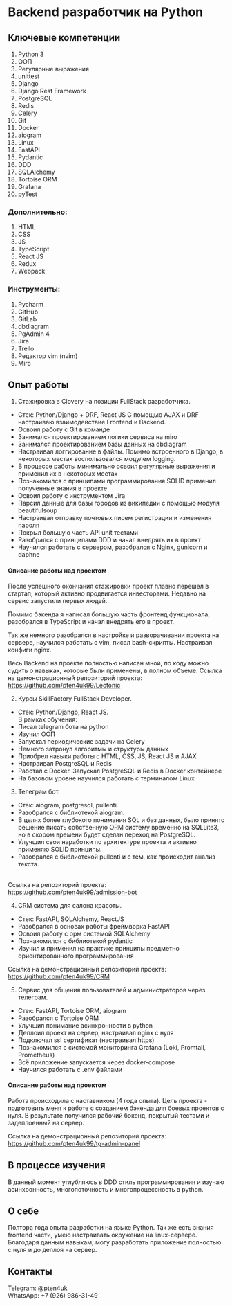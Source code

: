 # Backend разработчик на Python

## Ключевые компетенции
1. Python 3
2. ООП
3. Регулярные выражения
4. unittest
5. Django
6. Django Rest Framework
7. PostgreSQL
8. Redis
9. Celery
10. Git
11. Docker
12. aiogram
13. Linux
14. FastAPI
15. Pydantic
16. DDD
17. SQLAlchemy
18. Tortoise ORM
19. Grafana
20. pyTest

### Дополнительно:
1. HTML
2. CSS
3. JS
4. TypeScript
5. React JS
6. Redux
7. Webpack

### Инструменты:
1. Pycharm
2. GitHub 
3. GitLab 
4. dbdiagram 
5. PgAdmin 4 
6. Jira 
7. Trello
8. Редактор vim (nvim)
9. Miro

## Опыт работы

1. Стажировка в Clovery на позиции FullStack разработчика.
 - Стек: Python/Django + DRF, React JS 
С помощью AJAX и DRF настраиваю взаимодействие Frontend и Backend. 
 - Освоил работу с Git в команде 
 - Занимался проектированием логики сервиса на miro
 - Занимался проектированием базы данных на dbdiagram
 - Настраивал логгирование в файлы. Помимо встроенного в Django, в некоторых местах воспользовался модулем logging.
 - В процессе работы минимально освоил регулярные выражения и применил их в некоторых местах
 - Познакомился с принципами программирования SOLID применил полученные знания в проекте
 - Освоил работу с инструментом Jira
 - Парсил данные для базы городов из википедии с помощью модуля beautifulsoup
 - Настраивал отправку почтовых писем регистрации и изменения пароля
 - Покрыл большую часть API unit тестами
 - Разобрался с принципами DDD и начал внедрять их в проект
 - Научился работать с сервером, разобрался с Nginx, gunicorn и daphne

#### Описание работы над проектом
После успешного окончания стажировки проект плавно перешел в стартап, 
который активно продвигается инвесторами. Недавно на сервис запустили первых людей.

Помимо бэкенда я написал большую часть фронтенд функционала, 
разобрался в TypeScript и начал внедрять его в проект.

Так же немного разобрался в настройке и разворачивании проекта на сервере,
научился работать с vim, писал bash-скрипты. Настраивал конфиги nginx.

Весь Backend на проекте полностью написан мной, по коду можно судить о навыках, 
которые были применены, в полном объеме.
Ссылка на демонстрационный репозиторий проекта: https://github.com/pten4uk99/Lectonic

2. Курсы SkillFactory FullStack Developer.
- Стек: Python/Django, React JS. <br/>
В рамках обучения:
- Писал telegram бота на python
- Изучил ООП
- Запускал периодические задачи на Celery
- Немного затронул алгоритмы и структуры данных
- Приобрел навыки работы с HTML, CSS, JS, React JS и AJAX
- Настраивал PostgreSQL и Redis
- Работал с Docker. Запускал PostgreSQL и Redis в Docker контейнере
- На базовом уровне научился работать с терминалом Linux

3. Телеграм бот.
- Стек: aiogram, postgresql, pullenti. <br>
- Разобрался с библиотекой aiogram.
- В целях более глубокого понимания SQL и баз данных, 
было принято решение писать собственную ORM систему временно на SQLLite3, 
но в скором времени будет сделан переход на PostgreSQL.
- Улучшил свои наработки по архитектуре проекта 
и активно применяю SOLID принципы.
- Разобрался с библиотекой pullenti и с тем, как происходит анализ текста.

<br> Ссылка на репозиторий проекта: https://github.com/pten4uk99/admission-bot

4. CRM система для салона красоты.
- Стек: FastAPI, SQLAlchemy, ReactJS
- Разобрался в основах работы фреймворка FastAPI
- Освоил работу с орм системой SQLAlchemy
- Познакомился с библиотекой pydantic
- Изучил и применил на практике принципы 
предметно ориентированного программирования

Ссылка на демонстрационный репозиторий проекта: https://github.com/pten4uk99/CRM

5. Сервис для общения пользователей и администраторов через телеграм.
- Стек: FastAPI, Tortoise ORM, aiogram
- Разобрался с Tortoise ORM
- Улучшил понимание асинхронности в python
- Деплоил проект на сервер, настраивал nginx с нуля
- Подключал ssl сертификат (настраивал https)
- Познакомился с системой мониторинга Grafana (Loki, Promtail, Prometheus)
- Всё приложение запускается через docker-compose
- Научился работать с .env файлами

#### Описание работы над проектом
Работа происходила с наставником (4 года опыта). 
Цель проекта - подготовить меня к работе с созданием 
бэкенда для боевых проектов с нуля. В результате получился рабочий бэкенд,
покрытый тестами и задеплоенный на сервер.

Ссылка на демонстрационный репозиторий проекта: https://github.com/pten4uk99/tg-admin-panel


## В процессе изучения
В данный момент углубляюсь в DDD стиль программирования и 
изучаю асинхронность, многопоточность и многопроцессность в python.


## О себе
Полтора года опыта разработки на языке Python. Так же есть знания 
frontend части, умею настраивать окружение на linux-сервере. 
Благодаря данным навыкам, могу разработать приложение полностью 
с нуля и до деплоя на сервер.


## Контакты
Telegram: @pten4uk \
WhatsApp: +7 (926) 986-31-49